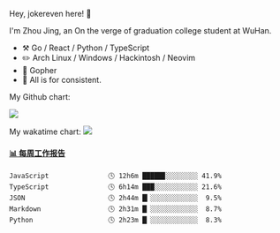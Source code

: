 Hey, jokereven here! 👋

I'm Zhou Jing, an On the verge of graduation college student at WuHan.

-   :hammer_and_pick: Go / React / Python / TypeScript
-   :pencil2: Arch Linux / Windows / Hackintosh / Neovim
-   :seedling: Gopher
-   :thought_balloon: All is for consistent.

My Github chart:

![](https://ghchart.rshah.org/JonnieWayy)

My wakatime chart:
![](https://wakatime.com/share/@jokereven/1679dc82-4bf9-4b63-9203-390d608503de.png)

<!-- waka-box start -->
#### <a href="https://gist.github.com/9f8118785e2d128d746db5f61b0e0a2a" target="_blank">📊 每周工作报告</a>
```text
JavaScript               🕓 12h6m █████▊░░░░░░░░ 41.9%
TypeScript               🕓 6h14m ███░░░░░░░░░░░ 21.6%
JSON                     🕓 2h44m █▎░░░░░░░░░░░░  9.5%
Markdown                 🕓 2h31m █▏░░░░░░░░░░░░  8.7%
Python                   🕓 2h23m █▏░░░░░░░░░░░░  8.3%
```
<!-- Powered by https://github.com/journey-ad/waka-box-go . -->
<!-- waka-box end -->
